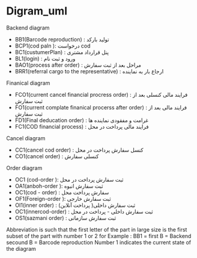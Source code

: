 # Digram_uml


Backend diagram
   - BB1(Barcode reproduction) : تولید بارکد
   - BCP1(cod paln ): درخواست cod 
   - BC1(custumerPlan) : پنل قرارداد مشتری 
   - BL1(login) : ورود و ثبت نام 
   - BAO1(process after order) : مراحل بعد از ثبت سفارش 
   - BRR1(referral cargo to the representative) : ارجاع بار به نماینده

Finanical diagram
   - FCO1(current cancel financial procress order) : فرایند مالی کنسلی بعد از ثبت سفارش
   - FO1(current complate finanical procerss after order) : فرایند مالی بعد از ثبت سفارش 
   - FD1(Final deducation order) : غرامت و مفقودی نماینده ها 
   - FC1(COD financial process) : فرایند مالی پرداخت در محل 

Cancel diagram
   - CC1(cancel cod order) : کنسل سفارش پرداخت در محل 
   - CO1(cancel order) : کنسلی سفارش

Order diagram
   - OC1 (cod-order ): ثبت سفارش پرداخت در محل
   - OA1(anboh-order ): ثبت سفارش انبوه
   - OC1(cod - order) : سفارش پرداخت محل 
   - OF1(Foreign-order ): ثبت سفارش خارجی
   - OI1(inner order) :  (پرداخت آنلاین )ثبت سفارش داخلی 
   - OC1(innercod-order) : ثبت سفارش داخلی - پرداخت در محل
   - OS1(sazmani order) : ثبت سفارش سازمانی

Abbreviation is such that the first letter of the part in large size is the first subset of the part with number 1 or 2
for Example : BB1 = first B = Backend
                    secound B = Barcode reproduction 
                    Number 1 indicates the current state of the diagram 
